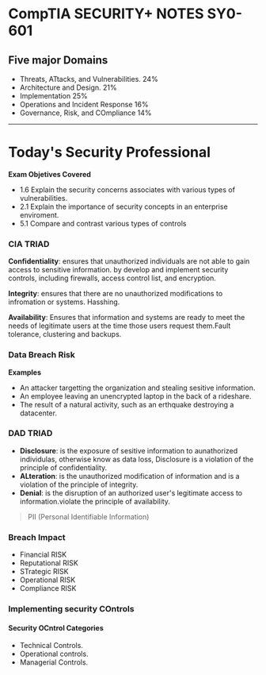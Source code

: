 #  CompTIA SECURITY+ NOTES SY0-601

## Five major Domains

* Threats, ATtacks, and Vulnerabilities. 24%
* Architecture and Design. 21%
* Implementation 25%
* Operations and Incident Response 16%
* Governance, Risk, and COmpliance 14%

********************
# Today's Security Professional
  
  **Exam Objetives Covered**
  * 1.6 Explain the security concerns associates with various types of vulnerabilities.
  * 2.1 Explain the importance of security concepts in an enterprise enviroment.
  * 5.1 Compare and contrast various types of controls
  
  
   ### CIA TRIAD
   
   **Confidentiality**: ensures that unauthorized individuals are not able to gain access to sensitive information. by develop and implement security controls, including firewalls, access control list, and encryption.
  
  **Integrity**: ensures that there are no unauthorized modifications to infromation or systems. Hasshing.
  
  **Availability**: Ensures that information and systems are ready to meet the needs of legitimate users at the time those users request them.Fault tolerance, clustering and backups.
  
  ### Data Breach Risk
  **Examples**
  * An attacker targetting the organization and stealing sesitive information.
  * An employee leaving an unencrypted laptop in the back of a rideshare.
  * The result of a natural activity, such as an erthquake destroying a datacenter.

### DAD TRIAD 
* **Disclosure**: is the exposure of sesitive information to aunathorized individulas, otherwise know as data loss, Disclosure is a violation of the principle of confidentiality.
* **ALteration**: is the unauthorized modification of information and is a violation of the principle of integrity.
* **Denial**: is the disruption of an authorized user's legitimate access to information.violate the principle of availability.
> PII (Personal Identifiable Information)

### Breach Impact 
* Financial RISK 
* Reputational RISK
* STrategic RISK
* Operational RISK
* Compliance RISK

### Implementing security COntrols

#### Security OCntrol Categories
* Technical Controls.
* Operational controls.
* Managerial Controls.




